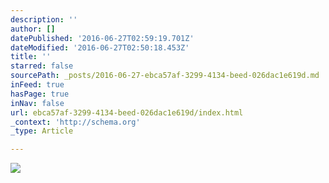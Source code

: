 ```yaml
---
description: ''
author: []
datePublished: '2016-06-27T02:59:19.701Z'
dateModified: '2016-06-27T02:50:18.453Z'
title: ''
starred: false
sourcePath: _posts/2016-06-27-ebca57af-3299-4134-beed-026dac1e619d.md
inFeed: true
hasPage: true
inNav: false
url: ebca57af-3299-4134-beed-026dac1e619d/index.html
_context: 'http://schema.org'
_type: Article

---
```

![](https://the-grid-user-content.s3-us-west-2.amazonaws.com/f4b66fc5-53b8-4ac3-b770-1d570e61557b.png)